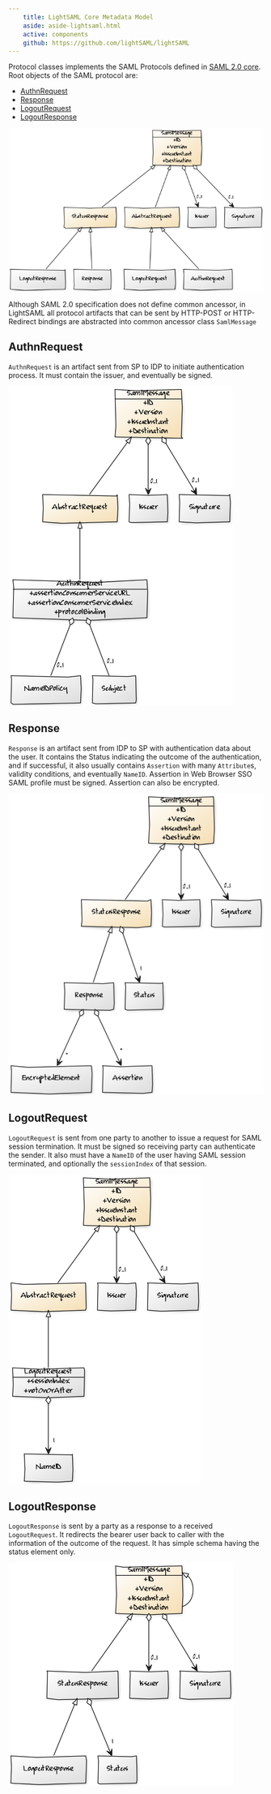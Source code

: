 ```yaml
---
    title: LightSAML Core Metadata Model
    aside: aside-lightsaml.html
    active: components
    github: https://github.com/lightSAML/lightSAML
---
```


Protocol classes implements the SAML Protocols defined in
[SAML 2.0 core](http://www.oasis-open.org/committees/download.php/35711/sstc-saml-core-errata-2.0-wd-06-diff.pdf). Root
objects of the SAML protocol are:

 * [AuthnRequest](#authnrequest)
 * [Response](#response)
 * [LogoutRequest](#logoutrequest)
 * [LogoutResponse](#logoutresponse)

![LightSAML Protocol overview](SAML-Protocol.png)

[comment]: <> (  [SamlMessage|+ID;+Version;+IssueInstant;+Destination{bg:wheat}]^-[AbstractRequest{bg:wheat}]       )
[comment]: <> (  [SamlMessage]^-[StatusResponse{bg:wheat}]                                                          )
[comment]: <> (  [SamlMessage]<>-0..1>[Signature]                                                                   )
[comment]: <> (  [SamlMessage]<>-0..1>[Issuer]                                                                      )
[comment]: <> (  [AbstractRequest]^-[AuthnRequest]                                                                  )
[comment]: <> (  [AbstractRequest]^-[LogoutRequest]                                                                 )
[comment]: <> (  [StatusResponse]^-[Response]                                                                       )
[comment]: <> (  [StatusResponse]^-[LogoutResponse]                                                                 )

Although SAML 2.0 specification does not define common ancessor, in LightSAML all protocol artifacts that can be sent by HTTP-POST or
HTTP-Redirect bindings are abstracted into common ancessor class ``SamlMessage``



## AuthnRequest

``AuthnRequest`` is an artifact sent from SP to IDP to initiate authentication process. It must contain the issuer, and eventually
be signed.

![SAML AuthnRequest](SAMl-AuthnRequest.png)


## Response

``Response`` is an artifact sent from IDP to SP with authentication data about the user. It contains the Status indicating the outcome
of the authentication, and if successful, it also usually contains ``Assertion`` with many ``Attribute``s, validity conditions,
and eventually ``NameID``. Assertion in Web Browser SSO SAML profile must be signed. Assertion can also be encrypted.


![SAML Response](SAML-Response.png)

[comment]: <> (  [SamlMessage|+ID;+Version;+IssueInstant;+Destination{bg:wheat}]^-[StatusResponse{bg:wheat}]    )
[comment]: <> (  [SamlMessage]<>-0..1>[Signature]                                                               )
[comment]: <> (  [SamlMessage]<>-0..1>[Issuer]                                                                  )
[comment]: <> (  [StatusResponse]<>-1>[Status]                                                                  )
[comment]: <> (  [StatusResponse]^-[Response]                                                                   )
[comment]: <> (  [Response]<>-*>[Assertion]                                                                     )
[comment]: <> (  [Response]<>-*>[EncryptedElement]                                                              )


## LogoutRequest

``LogoutRequest`` is sent from one party to another to issue a request for SAML session termination. It must be signed so receiving party
can authenticate the sender. It also must have a ``NameID`` of the user having SAML session terminated, and optionally the ``sessionIndex``
of that session.

![SAML LogoutRequest](SAML-LogoutRequest.png)

[comment]: <> (  [SamlMessage|+ID;+Version;+IssueInstant;+Destination{bg:wheat}]^-[AbstractRequest{bg:wheat}]   )
[comment]: <> (  [SamlMessage]<>-0..1>[Signature]                                                               )
[comment]: <> (  [SamlMessage]<>-0..1>[Issuer]                                                                  )
[comment]: <> (  [AbstractRequest]^-[LogoutRequest|+sessionIndex;+notOnOrAfter]                                 )
[comment]: <> (  [LogoutRequest]<>-1>[NameID]                                                                   )


## LogoutResponse

``LogoutResponse`` is sent by a party as a response to a received ``LogoutRequest``. It redirects the bearer user back to caller with
the information of the outcome of the request. It has simple schema having the status element only.

![SAML LogoutResponse](SAML-LogoutResponse.png)

[comment]: <> (  [SamlMessage|+ID;+Version;+IssueInstant;+Destination{bg:wheat}]^-[SamlMessage]^-[StatusResponse{bg:wheat}]     )
[comment]: <> (  [SamlMessage]^-[StatusResponse]                                                                                )
[comment]: <> (  [StatusResponse]<>-1>[Status]                                                                                  )
[comment]: <> (  [SamlMessage]<>-0..1>[Signature]                                                                               )
[comment]: <> (  [SamlMessage]<>-0..1>[Issuer]                                                                                  )
[comment]: <> (  [StatusResponse]^-[LogoutResponse]                                                                             )

